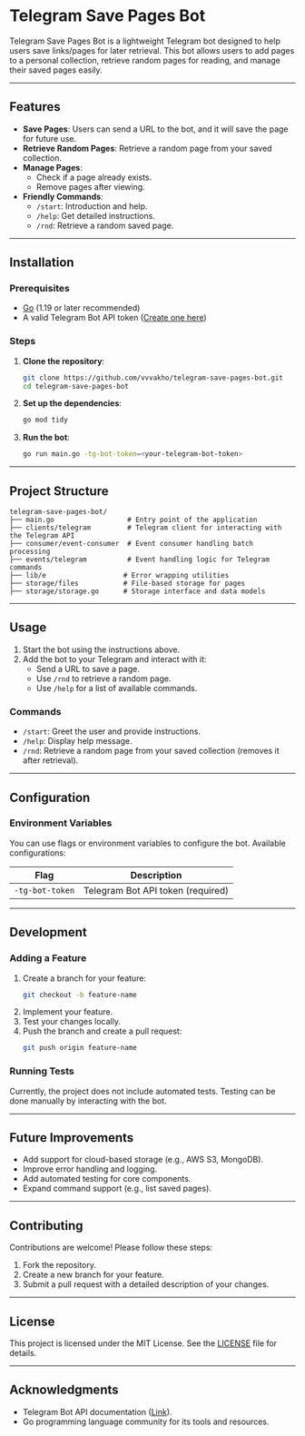
# Telegram Save Pages Bot

Telegram Save Pages Bot is a lightweight Telegram bot designed to help users save links/pages for later retrieval. This bot allows users to add pages to a personal collection, retrieve random pages for reading, and manage their saved pages easily.

---

## Features

- **Save Pages**: Users can send a URL to the bot, and it will save the page for future use.
- **Retrieve Random Pages**: Retrieve a random page from your saved collection.
- **Manage Pages**:
  - Check if a page already exists.
  - Remove pages after viewing.
- **Friendly Commands**:
  - `/start`: Introduction and help.
  - `/help`: Get detailed instructions.
  - `/rnd`: Retrieve a random saved page.

---

## Installation

### Prerequisites

- [Go](https://golang.org/dl/) (1.19 or later recommended)
- A valid Telegram Bot API token ([Create one here](https://core.telegram.org/bots))

### Steps

1. **Clone the repository**:
   ```bash
   git clone https://github.com/vvvakho/telegram-save-pages-bot.git
   cd telegram-save-pages-bot
   ```

2. **Set up the dependencies**:
   ```bash
   go mod tidy
   ```

3. **Run the bot**:
   ```bash
   go run main.go -tg-bot-token=<your-telegram-bot-token>
   ```

---

## Project Structure

```
telegram-save-pages-bot/
├── main.go                  # Entry point of the application
├── clients/telegram         # Telegram client for interacting with the Telegram API
├── consumer/event-consumer  # Event consumer handling batch processing
├── events/telegram          # Event handling logic for Telegram commands
├── lib/e                   # Error wrapping utilities
├── storage/files           # File-based storage for pages
├── storage/storage.go      # Storage interface and data models
```

---

## Usage

1. Start the bot using the instructions above.
2. Add the bot to your Telegram and interact with it:
   - Send a URL to save a page.
   - Use `/rnd` to retrieve a random page.
   - Use `/help` for a list of available commands.

### Commands
- `/start`: Greet the user and provide instructions.
- `/help`: Display help message.
- `/rnd`: Retrieve a random page from your saved collection (removes it after retrieval).

---

## Configuration

### Environment Variables
You can use flags or environment variables to configure the bot. Available configurations:

| Flag              | Description                            |
|-------------------|----------------------------------------|
| `-tg-bot-token`   | Telegram Bot API token (required)      |

---

## Development

### Adding a Feature
1. Create a branch for your feature:
   ```bash
   git checkout -b feature-name
   ```
2. Implement your feature.
3. Test your changes locally.
4. Push the branch and create a pull request:
   ```bash
   git push origin feature-name
   ```

### Running Tests
Currently, the project does not include automated tests. Testing can be done manually by interacting with the bot.

---

## Future Improvements
- Add support for cloud-based storage (e.g., AWS S3, MongoDB).
- Improve error handling and logging.
- Add automated testing for core components.
- Expand command support (e.g., list saved pages).

---

## Contributing
Contributions are welcome! Please follow these steps:

1. Fork the repository.
2. Create a new branch for your feature.
3. Submit a pull request with a detailed description of your changes.

---

## License
This project is licensed under the MIT License. See the [LICENSE](LICENSE) file for details.

---

## Acknowledgments
- Telegram Bot API documentation ([Link](https://core.telegram.org/bots/api)).
- Go programming language community for its tools and resources.

